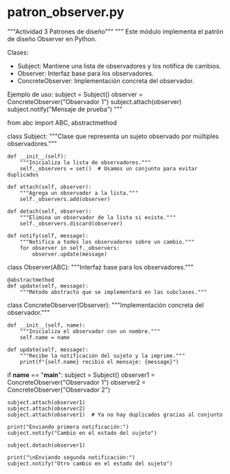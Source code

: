 # patron_observer.py
"""Actividad 3 Patrones de diseño""" 
"""
Este módulo implementa el patrón de diseño Observer en Python.

Clases:
- Subject: Mantiene una lista de observadores y los notifica de cambios.
- Observer: Interfaz base para los observadores.
- ConcreteObserver: Implementación concreta del observador.

Ejemplo de uso:
    subject = Subject()
    observer = ConcreteObserver("Observador 1")
    subject.attach(observer)
    subject.notify("Mensaje de prueba")
"""

from abc import ABC, abstractmethod

class Subject:
    """Clase que representa un sujeto observado por múltiples observadores."""
    
    def __init__(self):
        """Inicializa la lista de observadores."""
        self._observers = set()  # Usamos un conjunto para evitar duplicados

    def attach(self, observer):
        """Agrega un observador a la lista."""
        self._observers.add(observer)

    def detach(self, observer):
        """Elimina un observador de la lista si existe."""
        self._observers.discard(observer)

    def notify(self, message):
        """Notifica a todos los observadores sobre un cambio."""
        for observer in self._observers:
            observer.update(message)

class Observer(ABC):
    """Interfaz base para los observadores."""
    
    @abstractmethod
    def update(self, message):
        """Método abstracto que se implementará en las subclases."""
        
class ConcreteObserver(Observer):
    """Implementación concreta del observador."""
    
    def __init__(self, name):
        """Inicializa el observador con un nombre."""
        self.name = name

    def update(self, message):
        """Recibe la notificación del sujeto y la imprime."""
        print(f"{self.name} recibió el mensaje: {message}")

if __name__ == "__main__":
    subject = Subject()
    observer1 = ConcreteObserver("Observador 1")
    observer2 = ConcreteObserver("Observador 2")

    subject.attach(observer1)
    subject.attach(observer2)
    subject.attach(observer1)  # Ya no hay duplicados gracias al conjunto

    print("Enviando primera notificación:")
    subject.notify("Cambio en el estado del sujeto")

    subject.detach(observer1)
    
    print("\nEnviando segunda notificación:")
    subject.notify("Otro cambio en el estado del sujeto")
